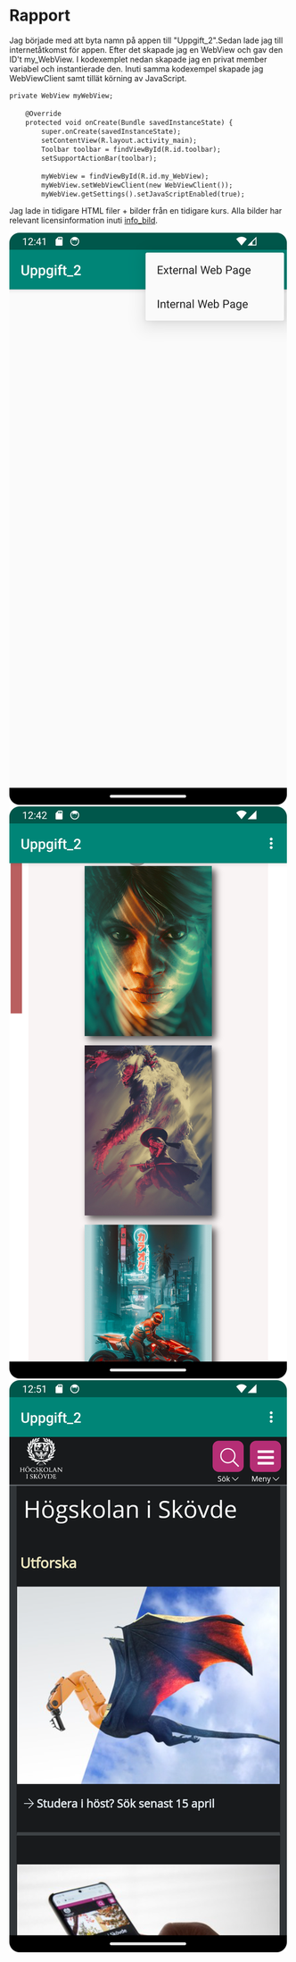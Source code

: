 
# Rapport
Jag började med att byta namn på appen till "Uppgift_2".Sedan lade jag till internetåtkomst för appen. Efter det skapade jag en WebView och gav den ID't my_WebView.
I kodexemplet nedan skapade jag en privat member variabel och instantierade den. Inuti samma kodexempel skapade jag WebViewClient samt tillät körning av JavaScript.
```
private WebView myWebView;

    @Override
    protected void onCreate(Bundle savedInstanceState) {
        super.onCreate(savedInstanceState);
        setContentView(R.layout.activity_main);
        Toolbar toolbar = findViewById(R.id.toolbar);
        setSupportActionBar(toolbar);

        myWebView = findViewById(R.id.my_WebView);
        myWebView.setWebViewClient(new WebViewClient());
        myWebView.getSettings().setJavaScriptEnabled(true);
```
Jag lade in tidigare HTML filer + bilder från en tidigare kurs. Alla bilder har relevant licensinformation inuti [info_bild](app/src/main/assets/info_bild).


![Screenshot_20240412_143738.png](Screenshot_20240412_143738.png)
![screenshot_internal_webpage.png](screenshot_internal_webpage.png)
![screenshot_external_webpage.png](screenshot_external_webpage.png)
